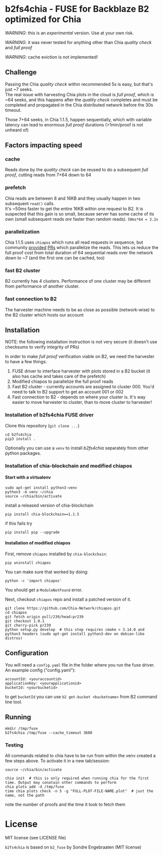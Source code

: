 # b2fs4chia - FUSE for Backblaze B2 optimized for Chia
 
*WARNING*: this is an _experimental_ version. Use at your own risk.  

*WARNING*: it was never tested for anything other than Chia _quality check_ and _full proof_

*WARNING*: cache eviction is not implemented!


## Challenge

Passing the Chia _quality check_ within recommended 5s is easy, but that's just ~7 seeks.  
The real issue with harvesting Chia plots in the cloud is _full proof_, which is ~64 seeks, and this happens after the _quality check_ completes and must be completed and propagated in the Chia distributed network before the 30s timeout.

Those 7+64 seeks, in Chia 1.1.5, happen sequentially, which with variable latency can lead to enormous _full proof_ durations (>1min/proof is not unheard of)


## Factors impacting speed

### cache

Reads done by the _quality check_ can be reused to do a subsequent _full proof_, cutting reads from 7+64 down to 64

### prefetch

Chia reads are between 8 and 16KB and they usually happen in two subsequent `read()` calls.  
It's ~50ms faster to get the entire 16KB within one request to B2. It is suspected that this gain is so small, because server has some cache of its own (small subsequent reads _are_ faster than random reads). `50ms*64 = 3.2s`

### parallelization

Chia 1.1.5 uses `chiapos` which runs all read requests in sequence, but community [provided](https://www.google.com) [PRs](https://www.google.com) which parallelize the reads. This lets us reduce the full proof cost from total duration of 64 sequential reads over the network down to ~7 (and the first one can be cached, too)

### fast B2 cluster

B2 currently has 4 clusters. Performance of one cluster may be different from performance of another cluster.

### fast connection to B2

The harvester machine needs to be as close as possible (network-wise) to the B2 cluster which hosts our account

## Installation

NOTE: the following installation instruction is not very secure (it doesn't use checksums to verify integrity of PRs)

In order to make _full proof_ verification viable on B2, we need the harvester to have a few things:
1. FUSE driver to interface harvester with plots stored in a B2 bucket (it also has cache and takes care of the prefetch)
2. Modified chiapos to parallelize the full proof reads
3. Fast B2 cluster - currently accounts are assigned to cluster 000. You'd need to talk to B2 support to get an account 001 or 002
4. Fast connection to B2 - depends on where your cluster is. It's way easier to move harvester to cluster, than to move cluster to harvester!

### Installation of b2fs4chia FUSE driver

Clone this repository (`git clone ...`)
```
cd b2fs4chia
pip3 install .
```
Optionally you can use a `venv` to install *b2fs4chia* separately from other python packages.


### Installation of chia-blockchain and modified chiapos

#### Start with a virtualenv

```
sudo apt-get install python3-venv
python3 -m venv ~/chia
source ~/chia/bin/activate
```

install a released version of chia-blockchain

```
pip install chia-blockchain==1.1.5
```

if this fails try

```
pip install pip --upgrade
```

#### Installation of modified chiapos

First, remove `chiapos` installed by `chia-blockchain`:

```
pip uninstall chiapos
```

You can make sure that worked by doing:
```
python -c 'import chiapos'
```

You should get a `ModuleNotFound` error.

Next, checkout `chiapos` repo and install a patched version of it.

```
git clone https://github.com/Chia-Network/chiapos.git
cd chiapos
git fetch origin pull/239/head:pr239
git checkout 1.0.1
git cherry-pick pr239
python setup.py develop  # this step requires cmake > 3.14.0 and python3 headers (sudo apt-get install python3-dev on debian-like distros)
```

## Configuration

You will need a `config.yaml` file in the folder where you run the fuse driver.
An example config ("config.yaml"):

```
accountId: <youraccountid>
applicationKey: <yourapplicationid>
bucketId: <yourbucketid>
```
to get `bucketId` you can use `b2 get-bucket <bucketname>` from B2 command line tool.

## Running

```
mkdir /tmp/fuse
b2fs4chia /tmp/fuse --cache_timeout 3600
```

### Testing

All commands related to chia have to be run from within the venv created a few steps above. To activate it in a new tab/session:

```
source ~/chia/bin/activate
```

```
chia init  # this is only required when running chia for the first time. Output may conatain other commands to perform
chia plots add -d /tmp/fuse
time chia plots check -n 5 -g "FULL-PLOT-FILE-NAME.plot"  # just the name, not the path
```
note the number of proofs and the time it took to fetch them

# License

MIT license (see LICENSE file)

`b2fs4chia` is based on `b2_fuse` by Sondre Engebraaten (MIT license)
